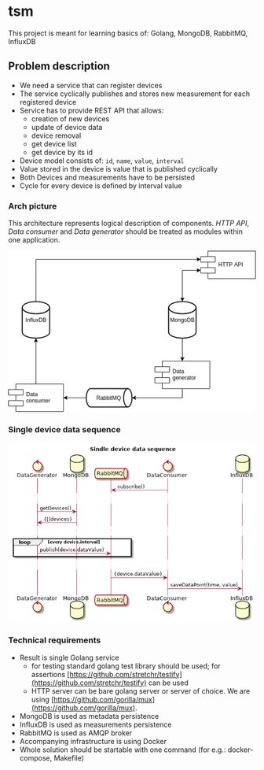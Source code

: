 # tsm

This project is meant for learning basics of: Golang, MongoDB, RabbitMQ, InfluxDB

## Problem description

- We need a service that can register devices
- The service cyclically publishes and stores new measurement for each registered device
- Service has to provide REST API that allows:
  - creation of new devices
  - update of device data
  - device removal
  - get device list
  - get device by its id
- Device model consists of: `id`, `name`, `value`, `interval`
- Value stored in the device is value that is published cyclically
- Both Devices and measurements have to be persisted
- Cycle for every device is defined by interval value

### Arch picture

This architecture represents logical description of components. *HTTP API*, *Data consumer* and *Data generator* should be treated as modules within one application.

![sequence](architecture.png)

### Single device data sequence

![sequence](device-sequence.png)

### Technical requirements

- Result is single Golang service
  - for testing standard golang test library should be used; for assertions [https://github.com/stretchr/testify](https://github.com/stretchr/testify) can be used
  - HTTP server can be bare golang server or server of choice. We are using [https://github.com/gorilla/mux](https://github.com/gorilla/mux).
- MongoDB is used as metadata persistence
- InfluxDB is used as measurements persistence
- RabbitMQ is used as AMQP broker
- Accompanying infrastructure is using Docker
- Whole solution should be startable with one command (for e.g.: docker-compose, Makefile)

